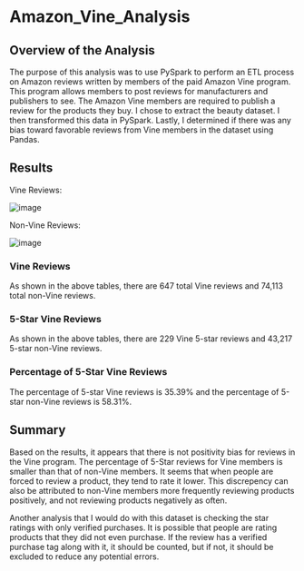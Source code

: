 # Amazon_Vine_Analysis

## Overview of the Analysis
The purpose of this analysis was to use PySpark to perform an ETL process on Amazon reviews written by members of the paid Amazon Vine program. This program allows members to post reviews for manufacturers and publishers to see. The Amazon Vine members are required to publish a review for the products they buy. I chose to extract the beauty dataset. I then transformed this data in PySpark. Lastly, I determined if there was any bias toward favorable reviews from Vine members in the dataset using Pandas.

## Results

Vine Reviews:

![image](https://user-images.githubusercontent.com/109561408/202037593-350113a2-20e1-493c-a85e-a487f166f106.png)

Non-Vine Reviews:

![image](https://user-images.githubusercontent.com/109561408/202037710-91ba9705-f584-4d9c-bc1d-53e0b0db0495.png)

### Vine Reviews

As shown in the above tables, there are 647 total Vine reviews and 74,113 total non-Vine reviews.

### 5-Star Vine Reviews

As shown in the above tables, there are 229 Vine 5-star reviews and 43,217 5-star non-Vine reviews.

### Percentage of 5-Star Vine Reviews

The percentage of 5-star Vine reviews is 35.39% and the percentage of 5-star non-Vine reviews is 58.31%.

## Summary
Based on the results, it appears that there is not positivity bias for reviews in the Vine program. The percentage of 5-Star reviews for Vine members is smaller than that of non-Vine members. It seems that when people are forced to review a product, they tend to rate it lower. This discrepency can also be attributed to non-Vine members more frequently reviewing products positively, and not reviewing products negatively as often.

Another analysis that I would do with this dataset is checking the star ratings with only verified purchases. It is possible that people are rating products that they did not even purchase. If the review has a verified purchase tag along with it, it should be counted, but if not, it should be excluded to reduce any potential errors. 

